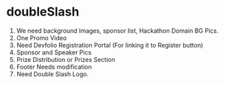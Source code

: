 # doubleSlash

1. We need background Images, sponsor list, Hackathon Domain BG Pics.
2. One Promo Video
3. Need Devfolio Registration Portal (For linking it to Register button)
4. Sponsor and Speaker Pics
5. Prize Distribution or Prizes Section
6. Footer Needs modification
7. Need Double Slash Logo.
